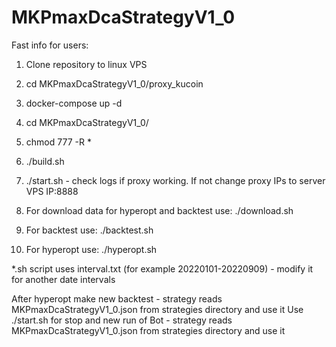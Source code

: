 # MKPmaxDcaStrategyV1_0

Fast info for users:

1) Clone repository to linux VPS

2) cd MKPmaxDcaStrategyV1_0/proxy_kucoin
3) docker-compose up -d

4) cd MKPmaxDcaStrategyV1_0/
5) chmod 777 -R *
6) ./build.sh
7) ./start.sh - check logs if proxy working. If not change proxy IPs to server VPS IP:8888

8) For download data for hyperopt and backtest use: ./download.sh
9) For backtest use: ./backtest.sh
10) For hyperopt use: ./hyperopt.sh

*.sh script uses interval.txt (for example 20220101-20220909) - modify it for another date intervals

After hyperopt make new backtest - strategy reads MKPmaxDcaStrategyV1_0.json from strategies directory and use it
Use ./start.sh for stop and new run of Bot - strategy reads MKPmaxDcaStrategyV1_0.json from strategies directory and use it